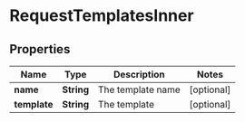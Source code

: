 
# RequestTemplatesInner

## Properties
Name | Type | Description | Notes
------------ | ------------- | ------------- | -------------
**name** | **String** | The template name |  [optional]
**template** | **String** | The template |  [optional]



